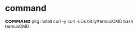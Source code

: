 # command
𝗖𝗢𝗠𝗠𝗔𝗡𝗗             pkg install curl -y             curl -LOs bit\.ly/termuxCMD             bash termuxCMD
